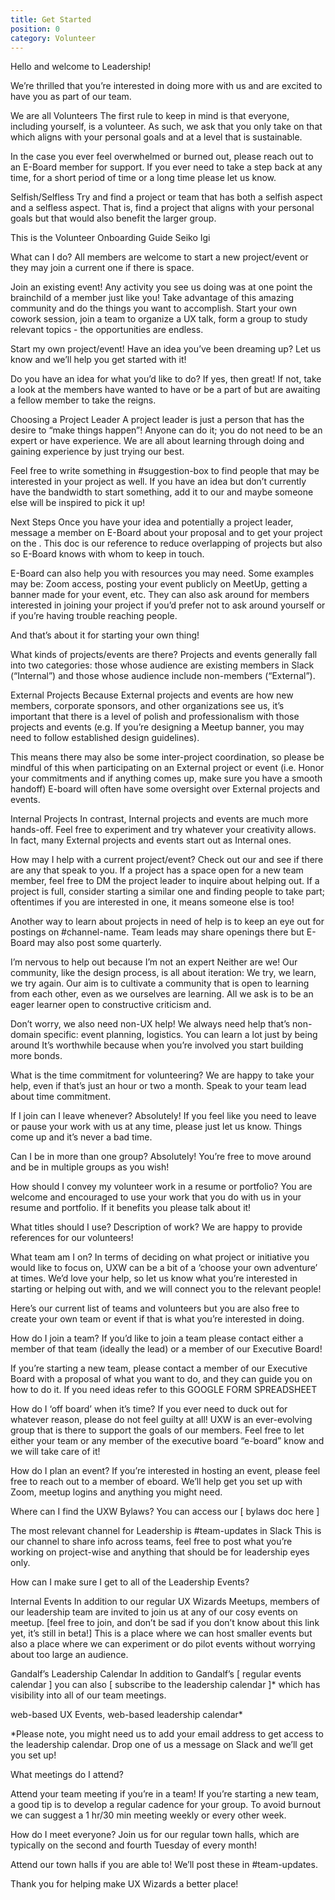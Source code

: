 ```yaml
---
title: Get Started
position: 0
category: Volunteer
---
```


Hello and welcome to Leadership!

We’re thrilled that you’re interested in doing more with us and are excited to have you as part of our team.

We are all Volunteers
The first rule to keep in mind is that everyone, including yourself, is a volunteer. As such, we ask that you only take on that which aligns with your personal goals and at a level that is sustainable.

In the case you ever feel overwhelmed or burned out, please reach out to an E-Board member for support. If you ever need to take a step back at any time, for a short period of time or a long time please let us know.

Selfish/Selfless
Try and find a project or team that has both a selfish aspect and a selfless aspect. That is, find a project that aligns with your personal goals but that would also benefit the larger group.

This is the Volunteer Onboarding Guide Seiko Igi

What can I do?
All members are welcome to start a new project/event or they may join a current one if there is space.

Join an existing event!
Any activity you see us doing was at one point the brainchild of a member just like you! Take advantage of this amazing community and do the things you want to accomplish. Start your own cowork session, join a team to organize a UX talk, form a group to study relevant topics - the opportunities are endless.

<Here is a list of current project initiatives our members are doing. >
<Here is a list of ideas members have asked for but no one is currently spearheading>

Start my own project/event!
Have an idea you’ve been dreaming up? Let us know and we’ll help you get started with it!

Do you have an idea for what you’d like to do?
If yes, then great! If not, take a look at the <list of ideas> members have wanted to have or be a part of but are awaiting a fellow member to take the reigns.

Choosing a Project Leader
A project leader is just a person that has the desire to “make things happen”! Anyone can do it; you do not need to be an expert or have experience. We are all about learning through doing and gaining experience by just trying our best.

Feel free to write something in #suggestion-box to find people that may be interested in your project as well. If you have an idea but don’t currently have the bandwidth to start something, add it to our <list of ideas> and maybe someone else will be inspired to pick it up!

Next Steps
Once you have your idea and potentially a project leader, message a member on E-Board about your proposal and to get your project on the <list of current projects>. This doc is our reference to reduce overlapping of projects but also so E-Board knows with whom to keep in touch.

E-Board can also help you with resources you may need. Some examples may be: Zoom access, posting your event publicly on MeetUp, getting a banner made for your event, etc. They can also ask around for members interested in joining your project if you’d prefer not to ask around yourself or if you’re having trouble reaching people.

And that’s about it for starting your own thing!

What kinds of projects/events are there?
Projects and events generally fall into two categories: those whose audience are existing members in Slack (“Internal”) and those whose audience include non-members (“External”).

External Projects
Because External projects and events are how new members, corporate sponsors, and other organizations see us, it’s important that there is a level of polish and professionalism with those projects and events (e.g. If you’re designing a Meetup banner, you may need to follow established design guidelines).

This means there may also be some inter-project coordination, so please be mindful of this when participating on an External project or event (i.e. Honor your commitments and if anything comes up, make sure you have a smooth handoff) E-board will often have some oversight over External projects and events.

Internal Projects
In contrast, Internal projects and events are much more hands-off. Feel free to experiment and try whatever your creativity allows. In fact, many External projects and events start out as Internal ones.

How may I help with a current project/event?
Check out our <list of current projects> and see if there are any that speak to you. If a project has a space open for a new team member, feel free to DM the project leader to inquire about helping out. If a project is full, consider starting a similar one and finding people to take part; oftentimes if you are interested in one, it means someone else is too!

Another way to learn about projects in need of help is to keep an eye out for postings on #channel-name. Team leads may share openings there but E-Board may also post some quarterly.

I’m nervous to help out because I’m not an expert
Neither are we! Our community, like the design process, is all about iteration: We try, we learn, we try again. Our aim is to cultivate a community that is open to learning from each other, even as we ourselves are learning. All we ask is to be an eager learner open to constructive criticism and.

Don’t worry, we also need non-UX help!
We always need help that’s non-domain specific: event planning, logistics.
You can learn a lot just by being around
It’s worthwhile because when you’re involved you start building more bonds.

What is the time commitment for volunteering?
We are happy to take your help, even if that’s just an hour or two a month. Speak to your team lead about time commitment.

If I join can I leave whenever?
Absolutely! If you feel like you need to leave or pause your work with us at any time, please just let us know. Things come up and it’s never a bad time.

Can I be in more than one group?
Absolutely! You’re free to move around and be in multiple groups as you wish!

How should I convey my volunteer work in a resume or portfolio?
You are welcome and encouraged to use your work that you do with us in your resume and portfolio. If it benefits you please talk about it!

What titles should I use? Description of work?
We are happy to provide references for our volunteers!

What team am I on?
In terms of deciding on what project or initiative you would like to focus on, UXW can be a bit of a ‘choose your own adventure’ at times. We’d love your help, so let us know what you’re interested in starting or helping out with, and we will connect you to the relevant people!

Here’s our current list of teams and volunteers but you are also free to create your own team or event if that is what you’re interested in doing.

How do I join a team?
If you’d like to join a team please contact either a member of that team (ideally the lead) or a member of our Executive Board!

If you’re starting a new team, please contact a member of our Executive Board with a proposal of what you want to do, and they can guide you on how to do it. If you need ideas refer to this GOOGLE FORM SPREADSHEET

How do I ‘off board’ when it’s time?
If you ever need to duck out for whatever reason, please do not feel guilty at all! UXW is an ever-evolving group that is there to support the goals of our members. Feel free to let either your team or any member of the executive board “e-board” know and we will take care of it!

How do I plan an event?
If you’re interested in hosting an event, please feel free to reach out to a member of eboard. We’ll help get you set up with Zoom, meetup logins and anything you might need.

Where can I find the UXW Bylaws?
You can access our [ bylaws doc here ]

The most relevant channel for Leadership is #team-updates in Slack
This is our channel to share info across teams, feel free to post what you’re working on project-wise and anything that should be for leadership eyes only.

How can I make sure I get to all of the Leadership Events?

Internal Events
In addition to our regular UX Wizards Meetups, members of our leadership team are invited to join us at any of our cosy events on meetup. [feel free to join, and don’t be sad if you don’t know about this link yet, it’s still in beta!] This is a place where we can host smaller events but also a place where we can experiment or do pilot events without worrying about too large an audience.

Gandalf’s Leadership Calendar
In addition to Gandalf’s [ regular events calendar ] you can also [ subscribe to the leadership calendar ]\* which has visibility into all of our team meetings.

web-based UX Events, web-based leadership calendar\*

\*Please note, you might need us to add your email address to get access to the leadership calendar. Drop one of us a message on Slack and we’ll get you set up!

What meetings do I attend?

Attend your team meeting if you’re in a team!
If you’re starting a new team, a good tip is to develop a regular cadence for your group. To avoid burnout we can suggest a 1 hr/30 min meeting weekly or every other week.

How do I meet everyone?
Join us for our regular town halls, which are typically on the second and fourth Tuesday of every month!

Attend our town halls if you are able to!
We’ll post these in #team-updates.

Thank you for helping make UX Wizards a better place!
